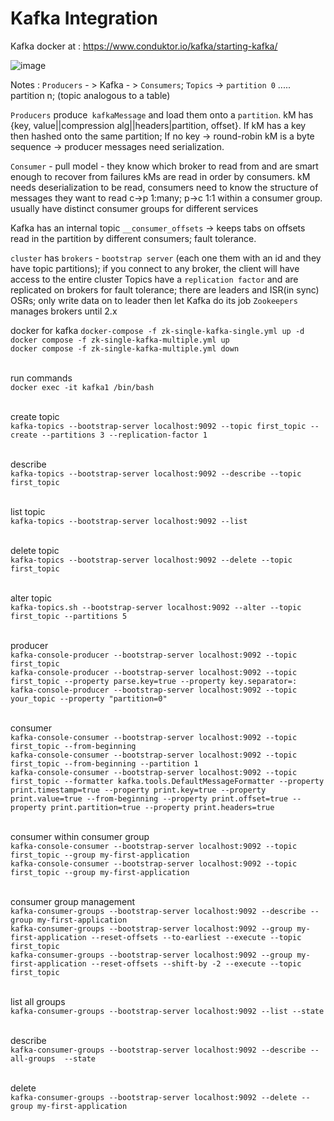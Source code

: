 # Kafka Integration

Kafka docker at  : https://www.conduktor.io/kafka/starting-kafka/

![image](https://github.com/ubhat95/kafkaIntegration/assets/53697553/fd95895c-a60d-42d0-9157-b5899d1cf4d1)

Notes :
`Producers` - > Kafka - > `Consumers`;
`Topics` -> `partition 0` ..... partition n; 
(topic analogous to a table)

`Producers` produce` kafkaMessage` and load them onto a `partition`. kM has {key, value||compression alg||headers|partition, offset}.
If kM has a key then hashed onto the same partition; If no key -> round-robin
kM is a byte sequence -> producer messages need serialization. 

`Consumer` - pull model - they know which broker to read from and are smart enough to recover from failures
kMs are read in order by consumers. kM needs deserialization to be read, consumers need to know the structure of messages they want to read
c->p 1:many; p->c 1:1 within a consumer group. usually have distinct consumer groups for different services


Kafka has an internal topic `__consumer_offsets` -> keeps tabs on offsets read in the partition by different consumers; fault tolerance. 

`cluster` has `brokers` - `bootstrap server` (each one them with an id and they have topic partitions); if you connect to any broker, the client will have access to the entire cluster
Topics have a `replication factor` and are replicated on brokers for fault tolerance; there are leaders and ISR(in sync) OSRs; only write data on to leader then let Kafka do its job
`Zookeepers` manages brokers until 2.x


docker for kafka
	`docker-compose -f zk-single-kafka-single.yml up -d`<br>
	`docker compose -f zk-single-kafka-multiple.yml up`<br>
	`docker compose -f zk-single-kafka-multiple.yml down`<br>


<br>run commands<br>
	`docker exec -it kafka1 /bin/bash` <br>
  
<br>create topic<br>
	`kafka-topics --bootstrap-server localhost:9092 --topic first_topic --create --partitions 3 --replication-factor 1`<br>

<br>describe<br>
	`kafka-topics --bootstrap-server localhost:9092 --describe --topic first_topic`<br>
	
<br>list topic<br>
	`kafka-topics --bootstrap-server localhost:9092 --list`<br>
 
<br>delete topic<br>
	`kafka-topics --bootstrap-server localhost:9092 --delete --topic first_topic`<br>
	
<br>alter topic<br>
	`kafka-topics.sh --bootstrap-server localhost:9092 --alter --topic first_topic --partitions 5`<br>

<br>producer <br>
	`kafka-console-producer --bootstrap-server localhost:9092 --topic first_topic`<br>
	`kafka-console-producer --bootstrap-server localhost:9092 --topic first_topic --property parse.key=true --property key.separator=:`<br>
	`kafka-console-producer --bootstrap-server localhost:9092 --topic your_topic --property "partition=0"`<br>

<br>consumer<br>
	`kafka-console-consumer --bootstrap-server localhost:9092 --topic first_topic --from-beginning`<br>
	`kafka-console-consumer --bootstrap-server localhost:9092 --topic first_topic --from-beginning --partition 1`<br>
	`kafka-console-consumer --bootstrap-server localhost:9092 --topic first_topic --formatter kafka.tools.DefaultMessageFormatter --property print.timestamp=true --property print.key=true --property print.value=true --from-beginning --property print.offset=true --property print.partition=true --property print.headers=true	`<br>		
	
<br>consumer within consumer group<br>
	`kafka-console-consumer --bootstrap-server localhost:9092 --topic first_topic --group my-first-application`<br> 
	`kafka-console-consumer --bootstrap-server localhost:9092 --topic first_topic --group my-first-application`<br>
	
<br>consumer group management<br>
	`kafka-consumer-groups --bootstrap-server localhost:9092 --describe --group my-first-application`<br>
	`kafka-consumer-groups --bootstrap-server localhost:9092 --group my-first-application --reset-offsets --to-earliest --execute --topic first_topic`<br>
	`kafka-consumer-groups --bootstrap-server localhost:9092 --group my-first-application --reset-offsets --shift-by -2 --execute --topic first_topic`<br>

<br>list all groups<br>
	`kafka-consumer-groups --bootstrap-server localhost:9092 --list --state`<br>
	
<br>describe<br>
	`kafka-consumer-groups --bootstrap-server localhost:9092 --describe --all-groups  --state`<br>
	
<br>delete<br>
	`kafka-consumer-groups --bootstrap-server localhost:9092 --delete --group my-first-application`<br>
